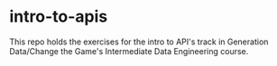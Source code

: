 # intro-to-apis

This repo holds the exercises for the intro to API's track in Generation Data/Change the Game's Intermediate Data Engineering course.
